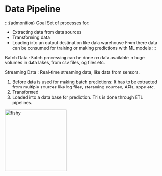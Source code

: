 # Data Pipeline

:::{admonition} Goal
Set of processes for:
- Extracting data from data sources
- Transforming data
- Loading into an output destination like data warehouse
From there data can be consumed for training or making predictions with ML models
:::


Batch Data
: Batch processing can be done on data available in huge volumes in data lakes, from csv files, og files etc.

Streaming Data
: Real-time streaming data, like data from sensors.

1. Before data is used for making batch predictions:
It has to be extracted from multiple sources like log files, steraming sources, APIs, apps etc.
2. Transformed
3. Loaded into a data base for prediction.
This is done through ETL pipelines.

<img src="../images/fun-fish.png" alt="fishy" width="200px">


